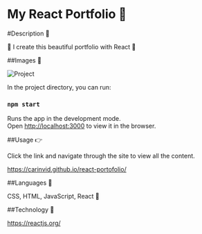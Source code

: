# My React Portfolio   :raised_hands:

#Description :blossom:

:smiling_face_with_three_hearts: I create this beautiful portfolio with React :smiling_face_with_three_hearts:

##Images :blossom:

![Project](https://user-images.githubusercontent.com/17866063/134113535-4730f7c1-2429-4756-b8f2-8a93faa14b0c.png)


In the project directory, you can run:

### `npm start`

Runs the app in the development mode.\
Open [http://localhost:3000](http://localhost:3000) to view it in the browser.

##Usage :point_right:

Click the link and navigate through the site to view all the content.

https://carinvid.github.io/react-portofolio/ 

##Languages :blossom:

CSS, HTML, JavaScript, React :eyes:

##Technology :blossom:

https://reactjs.org/

